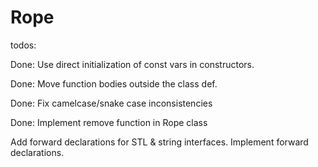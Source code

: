 # Rope

todos:

  Done: Use direct initialization of const vars in constructors.

  Done: Move function bodies outside the class def.

  Done: Fix camelcase/snake case inconsistencies

  Done: Implement remove function in Rope class

  Add forward declarations for STL & string interfaces.
  Implement forward declarations.
